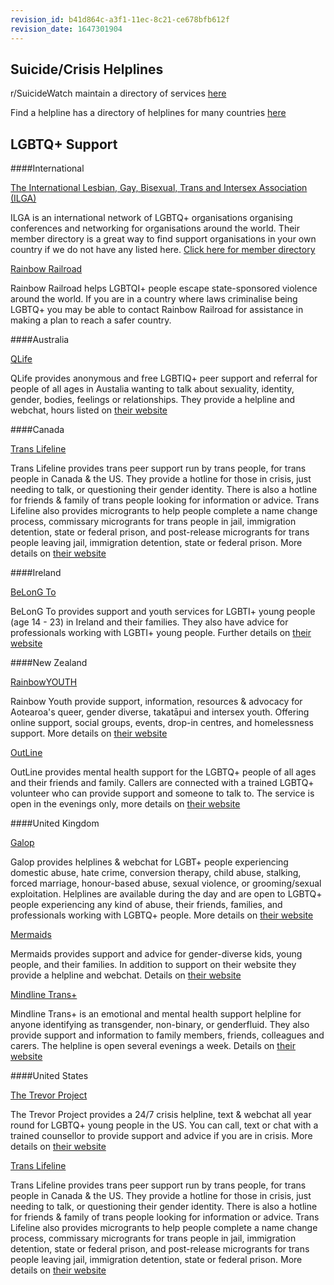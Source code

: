 ```yaml
---
revision_id: b41d864c-a3f1-11ec-8c21-ce678bfb612f
revision_date: 1647301904
---
```


Suicide/Crisis Helplines
----

r/SuicideWatch maintain a directory of services [here](https://www.reddit.com/r/SuicideWatch/wiki/hotlines)

Find a helpline has a directory of helplines for many countries [here](https://findahelpline.com/)


LGBTQ+ Support
----

####International

[The International Lesbian, Gay, Bisexual, Trans and Intersex Association (ILGA)](https://ilga.org)

ILGA is an international network of LGBTQ+ organisations organising conferences and networking for organisations around the world. Their member directory is a great way to find support organisations in your own country if we do not have any listed here. [Click here for member directory](https://ilga.org/member-organisations)

[Rainbow Railroad](https://www.rainbowrailroad.org/)

Rainbow Railroad helps LGBTQI+ people escape state-sponsored violence around the world. If you are in a country where laws criminalise being LGBTQ+ you may be able to contact Rainbow Railroad for assistance in making a plan to reach a safer country.

####Australia

[QLife](https://qlife.org.au/)

QLife provides anonymous and free LGBTIQ+ peer support and referral for people of all ages in Austalia wanting to talk about sexuality, identity, gender, bodies, feelings or relationships. They provide a helpline and webchat, hours listed on [their website](https://qlife.org.au/)

####Canada

[Trans Lifeline](https://translifeline.org/)

Trans Lifeline provides trans peer support run by trans people, for trans people in Canada &amp; the US. They provide a hotline for those in crisis, just needing to talk, or questioning their gender identity. There is also a hotline for friends &amp; family of trans people looking for information or advice. Trans Lifeline also provides microgrants to help people complete a name change process, commissary microgrants for trans people in jail, immigration detention, state or federal prison, and post-release microgrants for trans people leaving jail, immigration detention, state or federal prison. More details on [their website](https://translifeline.org/)

####Ireland

[BeLonG To](https://www.belongto.org/)

BeLonG To provides support and youth services for LGBTI+ young people (age 14 - 23) in Ireland and their families. They also have advice for professionals working with LGBTI+ young people. Further details on [their website](https://www.belongto.org/)

####New Zealand

[RainbowYOUTH](https://ry.org.nz/)

Rainbow Youth provide support, information, resources &amp; advocacy for Aotearoa's queer, gender diverse, takatāpui and intersex youth. Offering online support, social groups, events, drop-in centres, and homelessness support. More details on [their website](https://ry.org.nz/)

[OutLine](https://outline.org.nz/)

OutLine provides mental health support for the LGBTQ+ people of all ages and their friends and family. Callers are connected with a trained LGBTQ+ volunteer who can provide support and someone to talk to. The service is open in the evenings only, more details on [their website](https://outline.org.nz/)

####United Kingdom

[Galop](https://galop.org.uk/)

Galop provides helplines &amp; webchat for LGBT+ people experiencing domestic abuse, hate crime, conversion therapy, child abuse, stalking, forced marriage, honour-based abuse, sexual violence, or grooming/sexual exploitation. Helplines are available during the day and are open to LGBTQ+ people experiencing any kind of abuse, their friends, families, and professionals working with LGBTQ+ people. More details on [their website](https://galop.org.uk/)

[Mermaids](https://mermaidsuk.org.uk/)

Mermaids provides support and advice for gender-diverse kids, young people, and their families. In addition to support on their website they provide a helpline and webchat. Details on [their website](https://mermaidsuk.org.uk/)

[Mindline Trans+](http://mindlinetrans.org.uk/)

Mindline Trans+ is an emotional and mental health support helpline for anyone identifying as transgender, non-binary, or genderfluid. They also provide support and information to family members, friends, colleagues and carers. The helpline is open several evenings a week. Details on [their website](http://mindlinetrans.org.uk/)

####United States

[The Trevor Project](https://www.thetrevorproject.org/)

The Trevor Project provides a 24/7 crisis helpline, text &amp; webchat all year round for LGBTQ+ young people in the US. You can call, text or chat with a trained counsellor to provide support and advice if you are in crisis. More details on [their website](https://www.thetrevorproject.org/)

[Trans Lifeline](https://translifeline.org/)

Trans Lifeline provides trans peer support run by trans people, for trans people in Canada &amp; the US. They provide a hotline for those in crisis, just needing to talk, or questioning their gender identity. There is also a hotline for friends &amp; family of trans people looking for information or advice. Trans Lifeline also provides microgrants to help people complete a name change process, commissary microgrants for trans people in jail, immigration detention, state or federal prison, and post-release microgrants for trans people leaving jail, immigration detention, state or federal prison. More details on [their website](https://translifeline.org/)